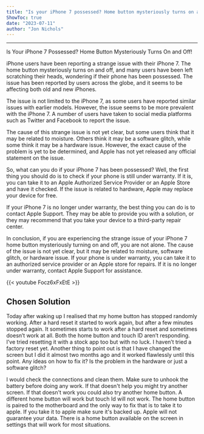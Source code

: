 ```yaml
---
title: "Is your iPhone 7 possessed? Home button mysteriously turns on and off!"
ShowToc: true 
date: "2023-07-11"
author: "Jon Nichols"
---
```

*****
Is Your iPhone 7 Possessed? Home Button Mysteriously Turns On and Off!

iPhone users have been reporting a strange issue with their iPhone 7. The home button mysteriously turns on and off, and many users have been left scratching their heads, wondering if their phone has been possessed. The issue has been reported by users across the globe, and it seems to be affecting both old and new iPhones.

The issue is not limited to the iPhone 7, as some users have reported similar issues with earlier models. However, the issue seems to be more prevalent with the iPhone 7. A number of users have taken to social media platforms such as Twitter and Facebook to report the issue.

The cause of this strange issue is not yet clear, but some users think that it may be related to moisture. Others think it may be a software glitch, while some think it may be a hardware issue. However, the exact cause of the problem is yet to be determined, and Apple has not yet released any official statement on the issue.

So, what can you do if your iPhone 7 has been possessed? Well, the first thing you should do is to check if your phone is still under warranty. If it is, you can take it to an Apple Authorized Service Provider or an Apple Store and have it checked. If the issue is related to hardware, Apple may replace your device for free.

If your iPhone 7 is no longer under warranty, the best thing you can do is to contact Apple Support. They may be able to provide you with a solution, or they may recommend that you take your device to a third-party repair center.

In conclusion, if you are experiencing the strange issue of your iPhone 7 home button mysteriously turning on and off, you are not alone. The cause of the issue is not yet clear, but it may be related to moisture, software glitch, or hardware issue. If your phone is under warranty, you can take it to an authorized service provider or an Apple store for repairs. If it is no longer under warranty, contact Apple Support for assistance.

{{< youtube Focz6xFxEtE >}} 



## Chosen Solution
 Today after waking up I realised that my home button has stopped randomly working. After a hard reset it started to work again, but after a few minutes stopped again. It sometimes starts to work after a hard reset and sometimes doesn’t work at all. Both the home button and touch ID aren’t responding. I’ve tried resetting it with a stock app too but with no luck. I haven’t tried a factory reset yet.
Another thing to point out is that I have changed the screen but I did it almost two months ago and it worked flawlessly until this point.  Any ideas on how to fix it? Is the problem in the hardware or just a software glitch?

 I would check the connections and clean them. Make sure to unhook the battery before doing any work. If that doesn't help you might try another screen. If that doesn't work you could also try another home button. A different home button will work but touch Id will not work. The home button is paired to the motherboard and the only way to fix that is to take it to apple. If you take it to apple make sure it's backed up. Apple will not guarantee your data. There is a home button available on the screen in settings that will work for most situations.




